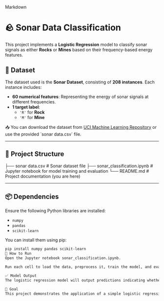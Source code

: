 Markdown

# 🪨 Sonar Data Classification

This project implements a **Logistic Regression** model to classify sonar signals as either **Rocks** or **Mines** based on their frequency-based energy features.

## 📂 Dataset

The dataset used is the **Sonar Dataset**, consisting of **208 instances**. Each instance includes:

-   **60 numerical features**: Representing the energy of sonar signals at different frequencies.
-   **1 target label**:
    -   `'R'` for **Rock**
    -   `'M'` for **Mine**

📥 You can download the dataset from [UCI Machine Learning Repository](https://archive.ics.uci.edu/ml/datasets/connectionist+bench+(sonar,+mines+vs.+rocks)) or use the provided `sonar data.csv` file.

---

## 📁 Project Structure

├── sonar data.csv                # Sonar dataset file
├── sonar_classification.ipynb   # Jupyter notebook for model training and evaluation
└── README.md                    # Project documentation (you are here)


---

## 📦 Dependencies

Ensure the following Python libraries are installed:

-   `numpy`
-   `pandas`
-   `scikit-learn`

You can install them using pip:

```bash
pip install numpy pandas scikit-learn
🚀 How to Run
Open the Jupyter notebook sonar_classification.ipynb.

Run each cell to load the data, preprocess it, train the model, and evaluate the results.

✅ Model Output
The logistic regression model will output predictions indicating whether the sonar signal was reflected by a rock or a mine, along with evaluation metrics such as accuracy and a confusion matrix.

🧠 Goal
This project demonstrates the application of a simple logistic regression model to a real-world binary classification problem, focusing on signal-based pattern recognition.
